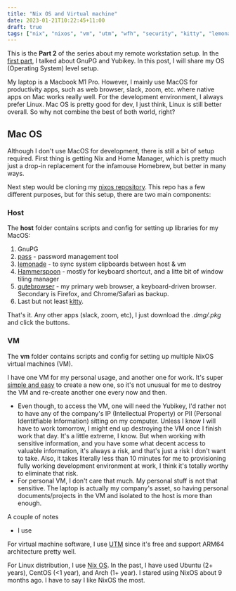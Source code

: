 ```yaml
---
title: "Nix OS and Virtual machine"
date: 2023-01-21T10:22:45+11:00
draft: true
tags: ["nix", "nixos", "vm", "utm", "wfh", "security", "kitty", "lemonade", "gpg"]
---
```


This is the **Part 2** of the series about my remote workstation setup.
In the [first part](/posts/my-workstation-setup/), I talked about GnuPG and Yubikey. In this post, I will share my OS (Operating System) level setup.

My laptop is a Macbook M1 Pro. However, I mainly use MacOS for productivity apps, such as web browser, slack, zoom, etc. where native apps on Mac works really well. For the development environment, I always prefer Linux.
Mac OS is pretty good for dev, I just think, Linux is still better overall. So why not combine the best of both world, right?

## Mac OS

Although I don't use MacOS for development, there is still a bit of setup required.
First thing is getting Nix and Home Manager, which is pretty much just a drop-in replacement for the infamouse Homebrew, but better in many ways.

Next step would be cloning my [nixos repository](https://github.com/namnd/nixos). This repo has a few different purposes, but for this setup, there are two main components:

### Host

The **host** folder contains scripts and config for setting up libraries for my MacOS:
  1. GnuPG
  2. [pass](https://www.passwordstore.org/) - password management tool
  3. [lemonade](https://github.com/lemonade-command/lemonade) - to sync system clipboards between host & vm
  4. [Hammerspoon](https://www.hammerspoon.org) - mostly for keyboard shortcut, and a litte bit of window tiling manager
  5. [qutebrowser](https://qutebrowser.com/) - my primary web browser, a keyboard-driven browser. Secondary is Firefox, and Chrome/Safari as backup.
  6. Last but not least [kitty](https://sw.kovidgoyal.net/kitty/).

That's it. Any other apps (slack, zoom, etc), I just download the *.dmg/.pkg* and click the buttons.

### VM

The **vm** folder contains scripts and config for setting up multiple NixOS virtual machines (VM).

I have one VM for my personal usage, and another one for work.
It's super [simple and easy](https://github.com/namnd/nixos/tree/main/vm) to create a new one, so it's not unusual for me to destroy the VM and re-create another one every now and then.

* Even though, to access the VM, one will need the Yubikey, I'd rather not to have any of the company's IP (Intellectual Property) or PII (Personal Identitfiable Information)
sitting on my computer.
Unless I know I will have to work tomorrow, I might end up destroying the VM once I finish work that day. It's a little extreme, I know.
But when working with sensitive information, and you have some what decent access to valuable information, it's always a risk, and that's just a risk I don't want
to take. Also, it takes literally less than 10 minutes for me to provisioning fully working development environment at work, I think it's totally worthy to eliminate that risk.
* For personal VM, I don't care that much. My personal stuff is not that sensitive. The laptop is actually my company's asset, so having personal documents/projects in the VM and isolated to the host is more than enough.

A couple of notes

* I use 

For virtual machine software, I use [UTM](https://mac.getutm.app/) since it's free and support ARM64 architecture pretty well.

For Linux distribution, I use [Nix OS](https://nixos.org/).
In the past, I have used Ubuntu (2+ years), CentOS (<1 year), and Arch (1+ year).
I stared using NixOS about 9 months ago. I have to say I like NixOS the most.
